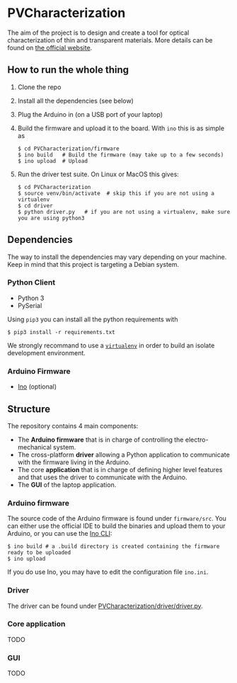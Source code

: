 # PVCharacterization

The aim of the project is to design and create a tool for optical characterization of thin and transparent materials. More details can be found on [the official website](http://www.sensorica.co/home/what-we-do/projects/pv-characterization).

## How to run the whole thing
1. Clone the repo
2. Install all the dependencies (see below)
3. Plug the Arduino in (on a USB port of your laptop)
4. Build the firmware and upload it to the board. With `ino` this is as simple as

    ```console
    $ cd PVCharacterization/firmware
    $ ino build   # Build the firmware (may take up to a few seconds)
    $ ino upload  # Upload
    ```

5. Run the driver test suite. On Linux or MacOS this gives:

    ```console
    $ cd PVCharacterization
    $ source venv/bin/activate  # skip this if you are not using a virtualenv
    $ cd driver
    $ python driver.py   # if you are not using a virtualenv, make sure you are using python3
    ```


## Dependencies

The way to install the dependencies may vary depending on your machine. Keep in mind that this project is targeting a Debian system.

### Python Client
* Python 3
* PySerial

Using `pip3` you can install all the python requirements with

```console
$ pip3 install -r requirements.txt
```

We strongly recommand to use a [`virtualenv`](https://virtualenv.pypa.io/en/latest/) in order to build an isolate development environment.

### Arduino Firmware
* [Ino](http://inotool.org/) (optional)

## Structure
The repository contains 4 main components:

* The **Arduino firmware** that is in charge of controlling the electro-mechanical system.
* The cross-platform **driver** allowing a Python application to communicate with the firmware living in the Arduino.
* The core **application** that is in charge of defining higher level features and that uses the driver to communicate with the Arduino.
* The **GUI** of the laptop application.

### Arduino firmware
The source code of the Arduino firmware is found under `firmware/src`. You can either use the official IDE to build the binaries and upload them to your Arduino, or you can use the [Ino CLI](http://inotool.org/):

```console
$ ino build # a .build directory is created containing the firmware ready to be uploaded
$ ino upload
```

 If you do use Ino, you may have to edit the configuration file `ino.ini`.
 
### Driver
The driver can be found under [PVCharacterization/driver/driver.py](https://github.com/Sensorica/PVCharacterization/blob/dev/driver/driver.py).
 
### Core application
 TODO
 
### GUI
 TODO
